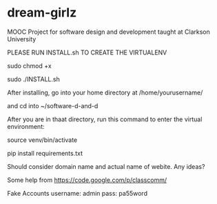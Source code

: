 dream-girlz
===========

MOOC Project for software design and development taught at Clarkson University

PLEASE RUN INSTALL.sh TO CREATE THE VIRTUALENV


sudo chmod +x


sudo ./INSTALL.sh


After installing, go into your home directory at /home/yourusername/

and cd into ~/software-d-and-d

After you are in thaat directory, run this command to enter the virtual environment:

source venv/bin/activate


pip install requirements.txt

Should consider domain name and actual name of webite. Any ideas?


Some help from https://code.google.com/p/classcomm/

Fake Accounts
username: admin
pass: pa55word

